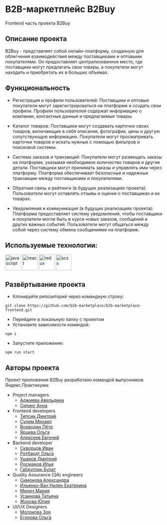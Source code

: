 # B2B-маркетплейс B2Buy

Frontend часть проекта B2Buy

## Описание проекта
B2Buy - представляет собой онлайн-платформу, созданную для облегчения взаимодействия между поставщиками и оптовыми покупателями. Он предоставляет централизованное место, где поставщики могут предлагать свои товары, а покупатели могут находить и приобретать их в больших объемах.

## Функциональность

- Регистрация и профили пользователей:
  Поставщики и оптовые покупатели могут зарегистрироваться на платформе и создать свои профили.
  Профили пользователей содержат информацию о компании, контактные данные и предлагаемые товары.

- Каталог товаров:
  Поставщики могут создавать карточки своих товаров, включающие в себя описания, фотографии, цены и другую сопутствующую информацию.
  Покупатели могут просматривать карточки товаров и искать нужные с помощью фильтров и поисковой системы.

- Система заказов и транзакций:
  Покупатели могут размещать заказы на платформе, указывая необходимое количество товаров и другие детали.
  Поставщики могут принимать заказы и управлять ими через платформу.
  Платформа обеспечивает безопасные и надежные транзакции между поставщиками и покупателями.

- Обратная связь и рейтинги (в будущих реализациях проекта):
  Пользователи могут оставлять отзывы и оценки о поставщиках и их товарах.

- Уведомления и коммуникация (в будущих реализациях проекта):
  Платформа предоставляет систему уведомлений, чтобы поставщики и покупатели могли быть в курсе новых заказов, сообщений и других важных событий.
  Пользователи могут общаться между собой через систему обмена сообщениями на платформе.

## Используемые технологии:

<img src="https://simpleicons.org/icons/javascript.svg" alt="javascript" width="50" height="50"/> <img src="https://simpleicons.org/icons/react.svg" alt="react" width="50" height="50"/> <img src="https://simpleicons.org/icons/redux.svg" alt="redux" width="50" height="50"/> <img src="https://simpleicons.org/icons/sass.svg" alt="scss" width="50" height="50"/>

## Развёртывание проекта

- Клонируйте репозиторий через командную строку:

```
git clone https://github.com/b2b-marketplace/b2b-marketplace-frontend.git
```

- Перейдите в локальную папку с проектом
- Установите зависимости командой:

```
npm i
```

- Запустите приложение:

```
npm run start
```

## Авторы проекта

Проект приложения B2Buy разработано командой выпускников Яндекс.Практикума:
  - Project managers
    - [Аджиева Авельдина](https://github.com/aveldinaa)
    - [Силинг Анна](https://github.com/AnnaSiling)
  - Frontend developers
    - [Типсин Дмитрий](https://github.com/TIPDMR)
    - [Сулим Михаил](https://github.com/MikhailSulim)
    - [Воеводин Пётр](https://github.com/VoevodinPetr)
    - [Ярцева Ольга](https://github.com/Iartseva)
    - [Алексеев Евгений](https://github.com/0R8-9dzcl)  
  - Backend developer
    - [Скворцов Иван](https://github.com/Ivan-Skvortsov)
    - [Ротбардт Ольга](https://github.com/esfiro4ka)
    - [Ушаков Дмитрий](https://github.com/voyager1744)
    - [Росманов Илья](https://github.com/Rikworkco)
    - [Габдуллин Булат](https://github.com/ByJIaT)
  - Quality Assurance (QA) engineers
    - [Симонова Александра](https://github.com/AISimonova)
    - [Ильенко-Ван Нилен Екатерина](https://github.com/bakaniva)
    - [Минич Мария](https://github.com/MariaMinich)
    - [Усаинова Татьяна](https://github.com/TatianaUsainova)
    - [Жохова Юлия](https://github.com/Juliyasname)
  - UI/UX Designers
    - [Молокова Зоя](https://github.com/ZoiaStar)
    - [Егорова Ольга](https://github.com/helgaegrva)
